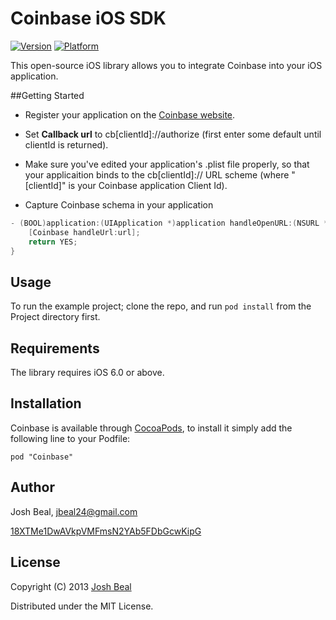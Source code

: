 # Coinbase iOS SDK

[![Version](http://cocoapod-badges.herokuapp.com/v/Coinbase/badge.png)](http://cocoadocs.org/docsets/Coinbase)
[![Platform](http://cocoapod-badges.herokuapp.com/p/Coinbase/badge.png)](http://cocoadocs.org/docsets/Coinbase)

This open-source iOS library allows you to integrate Coinbase into your iOS application.

##Getting Started

* Register your application on the [Coinbase website](https://coinbase.com/oauth/applications).

* Set **Callback url** to cb\[clientId\]://authorize (first enter some default until clientId is returned).

* Make sure you've edited your application's .plist file properly, so that your applicaition binds to the cb\[clientId\]:// URL scheme (where "\[clientId\]" is your Coinbase application Client Id).

* Capture Coinbase schema in your application
``` objective-c
- (BOOL)application:(UIApplication *)application handleOpenURL:(NSURL *)url {
    [Coinbase handleUrl:url];
    return YES;
}
```

## Usage

To run the example project; clone the repo, and run `pod install` from the Project directory first.

## Requirements

The library requires iOS 6.0 or above.

## Installation

Coinbase is available through [CocoaPods](http://cocoapods.org), to install
it simply add the following line to your Podfile:

    pod "Coinbase"

## Author

Josh Beal, jbeal24@gmail.com

<a href="bitcoin:18XTMe1DwAVkpVMFmsN2YAb5FDbGcwKipG">18XTMe1DwAVkpVMFmsN2YAb5FDbGcwKipG</a>

## License

Copyright (C) 2013 [Josh Beal](https://github.com/joshbeal/)

Distributed under the MIT License.

